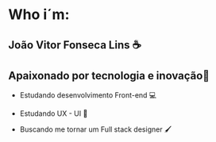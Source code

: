 # 

# Who i´m:

## João Vitor Fonseca Lins :coffee: 

## Apaixonado por tecnologia e inovação:star2:

- Estudando desenvolvimento Front-end   :computer:

- Estudando UX - UI   :apple: 

- Buscando me tornar um Full stack designer :paintbrush:

  

